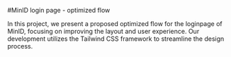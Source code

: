#MinID login page - optimized flow

In this project, we present a proposed optimized flow for the loginpage of MinID, focusing on improving the layout and user experience. Our development utilizes the Tailwind CSS framework to streamline the design process.